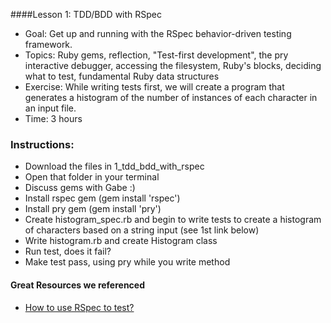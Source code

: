 ####Lesson 1: TDD/BDD with RSpec

- Goal: Get up and running with the RSpec behavior-driven testing framework.
- Topics: Ruby gems, reflection, "Test-first development", the pry interactive debugger, accessing the filesystem, Ruby's blocks, deciding what to test, fundamental Ruby data structures
- Exercise: While writing tests first, we will create a program that generates a histogram of the number of instances of each character in an input file.
- Time: 3 hours

### Instructions:
- Download the files in 1_tdd_bdd_with_rspec
- Open that folder in your terminal
- Discuss gems with Gabe :)
- Install rspec gem (gem install 'rspec')
- Install pry gem (gem install 'pry')
- Create histogram_spec.rb and begin to write tests to create a histogram of characters based on a string input (see 1st link below)
- Write histogram.rb and create Histogram class
- Run test, does it fail?
- Make test pass, using pry while you write method

#### Great Resources we referenced
- [How to use RSpec to test?](https://github.com/rspec/rspec-core)